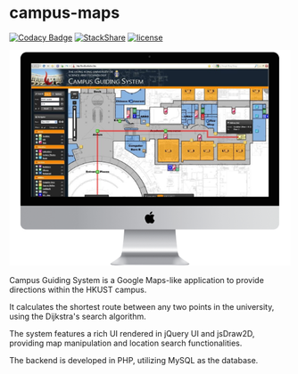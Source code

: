 # campus-maps

[![Codacy Badge](https://api.codacy.com/project/badge/Grade/95bef1c69c8c4a8d99ac7997d7a1bc30)](https://www.codacy.com/app/Suddi/campus-maps?utm_source=github.com&utm_medium=referral&utm_content=suddi/campus-maps&utm_campaign=badger)
[![StackShare](https://img.shields.io/badge/tech-stack-0690fa.svg?style=flat)](https://stackshare.io/suddi/campus-maps)
[![license](https://img.shields.io/github/license/suddi/campus-maps.svg?maxAge=2592000)](https://github.com/suddi/campus-maps/blob/master/LICENSE)

![cgs](images/cgs.png)

Campus Guiding System is a Google Maps-like application to provide directions within the HKUST campus.

It calculates the shortest route between any two points in the university, using the Dijkstra's search algorithm.

The system features a rich UI rendered in jQuery UI and jsDraw2D, providing map manipulation and location search functionalities.

The backend is developed in PHP, utilizing MySQL as the database.
